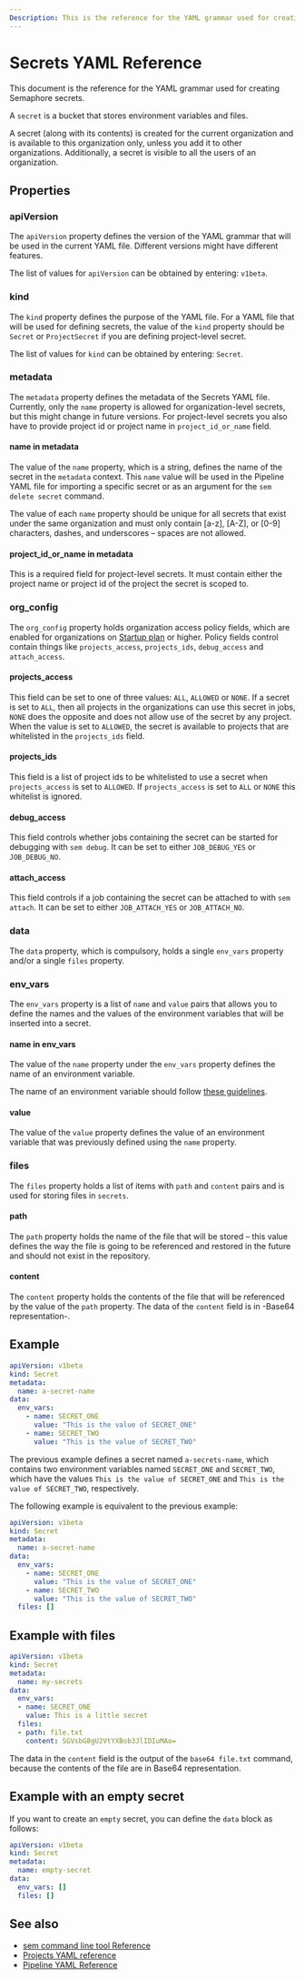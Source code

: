```yaml
---
Description: This is the reference for the YAML grammar used for creating secrets in Semaphore. A secret is a bucket that stores environment variables and files.
---
```


# Secrets YAML Reference

This document is the reference for the YAML grammar used for creating Semaphore secrets.

A `secret` is a bucket that stores environment variables and files.

A secret (along with its contents) is created for the current organization and
is available to this organization only, unless you add it to other
organizations. Additionally, a secret is visible to all the users of an
organization.

## Properties

### apiVersion

The `apiVersion` property defines the version of the YAML grammar that will be
used in the current YAML file. Different versions might have different
features.

The list of values for `apiVersion` can be obtained by entering: `v1beta`.

### kind

The `kind` property defines the purpose of the YAML file. For a YAML file that
will be used for defining secrets, the value of the `kind` property should
be `Secret` or `ProjectSecret` if you are defining project-level secret. 

The list of values for `kind` can be obtained by entering: `Secret`.

### metadata

The `metadata` property defines the metadata of the Secrets YAML file.
Currently, only the `name` property is allowed for organization-level secrets, but this might change
in future versions.
For project-level secrets you also have to provide project id or project name in `project_id_or_name` field.

#### name in metadata

The value of the `name` property, which is a string, defines the name of the secret in the `metadata` context. 
This `name` value will be used in the Pipeline YAML file for importing a specific secret or as an
argument for the `sem delete secret` command.

The value of each `name` property should be unique for all secrets
that exist under the same organization and must only contain [a-z], [A-Z], or
[0-9] characters, dashes, and underscores – spaces are not allowed.

#### project_id_or_name in metadata

This is a required field for project-level secrets. It must contain either the project name
or project id of the project the secret is scoped to.

### org_config

The `org_config` property holds organization access policy fields, which are enabled
for organizations on [Startup plan](/account-management/startup-plan/) or higher. 
Policy fields control contain things like `projects_access`, `projects_ids`, `debug_access` and `attach_access`.

#### projects_access

This field can be set to one of three values: `ALL`, `ALLOWED` or `NONE`. If a secret 
is set to `ALL`, then all projects in the organizations can use this secret in jobs,
`NONE` does the opposite and does not allow use of the secret by any project.
When the value is set to `ALLOWED`, the secret is available to projects that are whitelisted 
in the `projects_ids` field.

#### projects_ids

This field is a list of project ids to be whitelisted to use a secret when `projects_access` is 
set to `ALLOWED`. If `projects_access` is set to `ALL` or `NONE` this whitelist is ignored.

#### debug_access

This field controls whether jobs containing the secret can be started for debugging with `sem debug`.
It can be set to either `JOB_DEBUG_YES` or `JOB_DEBUG_NO`.

#### attach_access

This field controls if a job containing the secret can be attached to with `sem attach`.
It can be set to either `JOB_ATTACH_YES` or `JOB_ATTACH_NO`.

### data

The `data` property, which is compulsory, holds a
single `env_vars` property and/or a single `files` property.

### env_vars

The `env_vars` property is a list of `name` and `value` pairs that allows you
to define the names and the values of the environment variables that will be
inserted into a secret.

#### name in env_vars

The value of the `name` property under the `env_vars` property defines the
name of an environment variable.

The name of an environment variable should follow
[these guidelines](http://pubs.opengroup.org/onlinepubs/000095399/basedefs/xbd_chap08.html).

#### value

The value of the `value` property defines the value of an environment variable
that was previously defined using the `name` property.

### files

The `files` property holds a list of items with `path` and `content` pairs and
is used for storing files in `secrets`.

#### path

The `path` property holds the name of the file that will be stored – this
value defines the way the file is going to be referenced and restored in the
future and should not exist in the repository.

#### content

The `content` property holds the contents of the file that will be referenced
by the value of the `path` property. The data of the `content` field is in
-Base64 representation-.

## Example

``` yaml
apiVersion: v1beta
kind: Secret
metadata:
  name: a-secret-name
data:
  env_vars:
    - name: SECRET_ONE
      value: "This is the value of SECRET_ONE"
    - name: SECRET_TWO
      value: "This is the value of SECRET_TWO"
```

The previous example defines a secret named `a-secrets-name`,
which contains two environment variables named `SECRET_ONE` and
`SECRET_TWO`, which have the values `This is the value of SECRET_ONE` and
`This is the value of SECRET_TWO`, respectively.

The following example is equivalent to the previous example:

``` yaml
apiVersion: v1beta
kind: Secret
metadata:
  name: a-secret-name
data:
  env_vars:
    - name: SECRET_ONE
      value: "This is the value of SECRET_ONE"
    - name: SECRET_TWO
      value: "This is the value of SECRET_TWO"
  files: []
```

## Example with files

``` yaml
apiVersion: v1beta
kind: Secret
metadata:
  name: my-secrets
data:
  env_vars:
  - name: SECRET_ONE
    value: This is a little secret
  files:
  - path: file.txt
    content: SGVsbG8gU2VtYXBob3JlIDIuMAo=
```

The data in the `content` field is the output of the `base64 file.txt` command,
because the contents of the file are in Base64 representation.

## Example with an empty secret

If you want to create an `empty` secret, you can define the `data` block as
follows:

``` yaml
apiVersion: v1beta
kind: Secret
metadata:
  name: empty-secret
data:
  env_vars: []
  files: []
```

## See also

- [sem command line tool Reference](https://docs.semaphoreci.com/reference/sem-command-line-tool/)
- [Projects YAML reference](https://docs.semaphoreci.com/reference/projects-yaml-reference/)
- [Pipeline YAML Reference](https://docs.semaphoreci.com/reference/pipeline-yaml-reference/)
